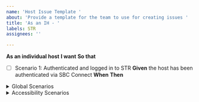 ```yaml
---
name: 'Host Issue Template '
about: 'Provide a template for the team to use for creating issues '
title: 'As an IH - '
labels: STR
assignees: ''

---
```


**As an individual host**
**I want**
**So that**

- [ ] Scenario 1: Authenticated and logged in to STR 
**Given** the host has been authenticated via SBC Connect 
**When** 
**Then**



<details>
<summary> Global Scenarios </summary>



**Saving, Cancelling and Reverting** 

**Scenario 1: Cancellation and Reverting Changes**
Given that I have made changes to @@@ form but decide not to save these changes,
When I click a "cancel" button or navigate away from @@@ form,
Then any unsaved changes should be discarded, and @@@ form should revert to its previous state.

**Scenario 2 : Validation and Error Handling**
Given that I am updating @@@ fom the newly opened section below the progress bar,
When I enter invalid data (such as ___________) and attempt to save,
Then I should receive immediate feedback indicating the error, and the information should not be saved until corrected.

**Scenario 3: Confirmation of Successful Update**
Given that I have entered new or updated @@@ in the form,
When I click the save button and the data is valid,
Then I should receive a confirmation message indicating my @@@ form  has been successfully updated.


**Internet Connection**

**Scenario 1:  Standard Internet Connection** 
Given that I am a user accessing the website from a standard internet connection,
When I navigate to any page on the site,
Then the page should load completely within 2 seconds, ensuring a fast and efficient user experience.

**Scenario 2: Optimizing Dashboard for Users with Low Internet Connectivity**
Given a host accesses the @@@ form with a low-speed internet connection.
When the user attempts to load and interact with the dashboard page.
Then the @@@ form should prioritize critical content and functionality, loading essential elements first to ensure usability.
And the page should implement efficient data usage strategies, such as compressing images, using caching for repeat visits, and minimizing the load of heavy scripts.
And the interface should provide feedback on loading progress for interactive elements, informing users of the current status and expected wait times.
And an option should be available for users to access a more simplified version of the dashboard that requires less bandwidth, ensuring that users can perform their necessary tasks even under constrained internet conditions.


 **Security and privacy**

**Scenario 1: Security and Privacy Settings**
Given that I am editing @@@ form, 
When I access the form,
Then I should also have the option to update my privacy settings related to who can view @@@ form.

**Scenario 2: Secure my information** 
Given that I am a user entering personal or login information @@@ form,
When I submit this information through any form or login page,
Then the platform should encrypt this data during transmission and storage, ensuring it is safeguarded against interception or unauthorized access.


**Mobile Responsiveness**

**Scenario 1: Mobile Responsiveness**
Given that I am accessing the @@@ form on a mobile device,
When I click on the "@@@" link,
Then the @@@ form should display correctly and be easily editable on my device, ensuring a responsive design. 
</details>

<details>
<summary> Accessibility Scenarios </summary>



Scenario: Navigating the page Using Keyboard Only
Given I am a non-mouse user accessing _______________________________
And the ______________ has loaded completely
When I press the Tab key on my keyboard
Then the focus should move to the next interactive element on the dashboard

When I press the Shift + Tab keys on my keyboard
Then the focus should move to the previous interactive element on the dashboard

When I press the Enter key while focusing on a button
Then the action associated with the button should be executed

And when I press the Arrow keys while focusing on a dropdown menu
Then the dropdown should expand and allow me to navigate the options

And when I select an option using the Enter key
Then the selected option should be applied

**Scenario: Using the "Skip to Main Content" link**
Given the "Skip to Main Content" link is the first focusable element
When the user presses the "Tab" key once
And the user presses the "Enter" key
Then the focus moves directly to the main content area

 **Scenario: Scenario: Interacting with form fields using the keyboard**
Given the user has navigated to a form with multiple input fields
When the user presses the "Tab" key to navigate through the input fields
And enters data using the keyboard
And presses the "Enter" key after filling out the form
Then the form data is submitted
And the user receives confirmation through keyboard-accessible feedback

 **Scenario: Scenario: Navigating dropdown menus using arrow keys**
Given the user has focused on a dropdown menu
When the user presses the "Down Arrow" key
Then the dropdown expands

And the user can navigate the options with the "Up Arrow" and "Down Arrow" keys
When the user presses the "Enter" key on an option
Then the option is selected
And the dropdown collapses

**Scenario: Closing modals using the Escape key**
Given a modal window is open and focused
When the user presses the "Escape" key
Then the modal closes
And focus returns to the element that opened the modal

**Scenario:  Scenario: Navigating paginated content using keyboard shortcuts**
 Given the user is viewing a page with paginated content
When the user presses a predefined keyboard shortcut for "next page"
Then the next page of content is displayed
And focus is set to the top of the new page content
When the user presses a predefined keyboard shortcut for "previous page"
Then the previous page of content is displayed
And focus is set to the top of the new page content


**Color Contrast**

Scenario: Ensuring ______ Usability with Color-Blind Friendly Design
Given I am a user with color vision deficiency
And I am viewing the ______

When I look at charts and graphs
Then they should use patterns or shapes, in addition to colors, to distinguish data points

And when I interact with status indicators
Then they should not rely solely on color to convey status (e.g., green for "good" or red for "alert")
And textual descriptions or icons should accompany color-coded elements to clarify their meaning

When I need to understand urgency or priority levels represented by colors
Then these levels should also be indicated by text labels or symbols next to the color-coded elements

And when I adjust the ______ settings
Then I should have an option to select a color-blind friendly palette
And the selected palette should override default colors to enhance visibility and contrast

Given the ______ includes interactive elements like buttons or links
When these elements are focused or hovered over
Then they should have clear focus indicators that do not rely solely on color changes


**Color Blind**

Scenario: Ensuring Usability with Color-Blind Friendly Design
Given I am a user with color vision deficiency
And I am viewing the _______
When I look at charts and graphs
Then they should use patterns or shapes, in addition to colors, to distinguish data points

And when I interact with status indicators
Then they should not rely solely on color to convey status
And textual descriptions or icons should accompany color-coded elements to clarify their meaning

When I need to understand urgency or priority levels represented by colors
Then these levels should also be indicated by text labels or symbols next to the color-coded elements

And when I adjust the_______settings
Then I should have an option to select a color-blind friendly palette
And the selected palette should override default colors to enhance visibility and contrast

Given the _______includes interactive elements like buttons or links
When these elements are focused or hovered over
Then they should have clear focus indicators that do not rely solely on color changes


https://www2.gov.bc.ca/gov/content/home/accessible-government/toolkit/accessible-digital-content/colour-contrast

</details>
